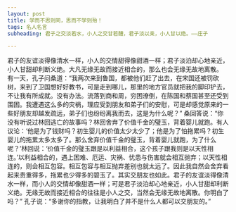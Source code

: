 ```yaml
---
layout: post
title: 学而不思则罔，思而不学则殆！
tags: 名人名言
subheading: 君子之交淡若水，小人之交甘若醴，君子淡以亲，小人甘以绝。——庄子

---
```


君子的友谊淡得像清水一样，小人的交情甜得像甜酒一样；君子淡泊却心地亲近，小人甘甜却利断义绝。大凡无缘无故而接近相合的，那么也会无缘无故地离散。 有一天，孔子问桑道：“我两次来到鲁国，都被他们赶了出去，在宋国还被罚砍树，来到了卫国想好好教书，可是走到哪儿，那里的地方官员就把我的脚印铲去，不让我有所成就。没有办法。流落到商和周，穷困潦倒，在陈国和蔡国甚至还受到围困。我遭遇这么多的灾祸，理应受到朋友和弟子们的安慰，可是却感觉原来的一些好朋友却越发疏远，弟子们也纷纷离我而去，这是为什么呢？” 桑回答说：“你没有听说过林回逃亡的故事吗？林回舍弃了价值千金的璧玉，背着婴儿就跑。有人议论：‘他是为了钱财吗？初生婴儿的价值太少太少了；他是为了怕拖累吗？初生婴儿的拖累太多太多了。那么舍弃价值千金的璧玉，背着婴儿就跑，为了什么呢？’林回说：‘价值千金的璧玉跟是以利益相合，这个孩子跟我则是以天性相连。’以利益相合的，遇上困难、厄运、灾祸、忧患与伤害就会相互抛弃；以天性相连的，则会相互包容。相互包容与相互抛弃差别也就太远了。因此我自然会舍弃看起来贵重得多，拖累也少得多的碧玉了。其实交朋友也如此。君子的友谊淡得像清水一样，而小人的交情却像甜酒一样；可是君子淡泊却心地亲近，小人甘甜却利断义绝。无缘无故而接近相合的往往是小人之交，当然会无缘无故地离散。你明白了吗？” 孔子说：“多谢你的指教，让我明白了并不是什么人都可以交朋友的。”

